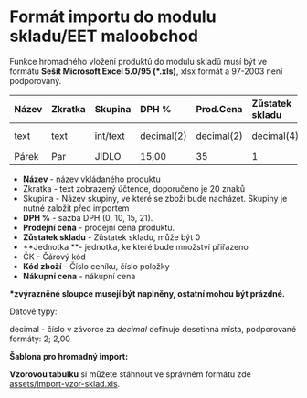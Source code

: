 # Formát importu do modulu skladu/EET maloobchod

Funkce hromadného vložení produktů do modulu skladů musí být ve formátu **Sešit Microsoft Excel 5.0/95 \(\*.xls\)**, xlsx formát a 97-2003 není podporovaný.

| Název | Zkratka | Skupina | DPH % | Prod.Cena | Zůstatek skladu | Jednotka | ČK | Kód zboží | Nákupní cena |
| :--- | :--- | :--- | :--- | :--- | :--- | :--- | :--- | :--- | :--- |
| text | text | int/text | decimal\(2\) | decimal\(2\) | decimal\(4\) | text | text | text | decimal \(2\) |
| Párek | Par | JIDLO | 15,00 | 35 | 1 | Ks | 0123 | 100021 | 10 |

* **Název** - název vkládaného produktu
* Zkratka - text zobrazený účtence, doporučeno je 20 znaků
* Skupina - Název skupiny, ve které se zboží bude nacházet. Skupiny je nutné založit před importem
* **DPH %** - sazba DPH \(0, 10, 15, 21\).
* **Prodejní cena** - prodejní cena produktu.
* **Zůstatek skladu** - Zůstatek skladu, může být 0
* **Jednotka **- jednotka, ke které bude množství přiřazeno
* ČK - Čárový kód
* **Kód zboží** - Číslo ceníku, číslo položky
* **Nákupní cena** - nákupní cena

**\*zvýrazněné sloupce musejí být naplněny, ostatní mohou být prázdné.**

Datové typy:

decimal - číslo v závorce za _decimal_ definuje desetinná místa, podporované formáty: 2; 2,00

**Šablona pro hromadný import:**

**Vzorovou tabulku** si můžete stáhnout ve správném formátu zde [assets/import-vzor-sklad.xls](assets/import-vzor-sklad.xls).

